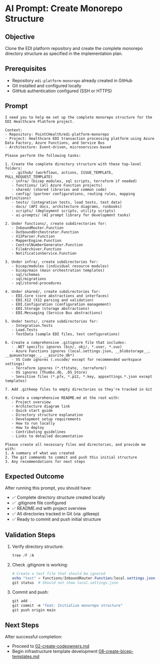 # AI Prompt: Create Monorepo Structure

## Objective
Clone the EDI platform repository and create the complete monorepo directory structure as specified in the implementation plan.

## Prerequisites
- Repository `edi-platform-monorepo` already created in GitHub
- Git installed and configured locally
- GitHub authentication configured (SSH or HTTPS)

## Prompt

```
I need you to help me set up the complete monorepo structure for the EDI Healthcare Platform project.

Context:
- Repository: PointCHealth/edi-platform-monorepo
- Project: Healthcare EDI transaction processing platform using Azure Data Factory, Azure Functions, and Service Bus
- Architecture: Event-driven, microservices-based

Please perform the following tasks:

1. Create the complete directory structure with these top-level folders:
   - .github/ (workflows, actions, ISSUE_TEMPLATE, PULL_REQUEST_TEMPLATE)
   - infra/ (bicep modules, sql scripts, terraform if needed)
   - functions/ (all Azure Function projects)
   - shared/ (shared libraries and common code)
   - config/ (partner configurations, routing rules, mapping definitions)
   - tests/ (integration tests, load tests, test data)
   - docs/ (API docs, architecture diagrams, runbooks)
   - scripts/ (deployment scripts, utility scripts)
   - ai-prompts/ (AI prompt library for development tasks)

2. Under functions/, create subdirectories for:
   - InboundRouter.Function
   - OutboundOrchestrator.Function
   - X12Parser.Function
   - MapperEngine.Function
   - ControlNumberGenerator.Function
   - FileArchiver.Function
   - NotificationService.Function

3. Under infra/, create subdirectories for:
   - bicep/modules (individual resource modules)
   - bicep/main (main orchestration templates)
   - sql/schemas
   - sql/migrations
   - sql/stored-procedures

4. Under shared/, create subdirectories for:
   - EDI.Core (core abstractions and interfaces)
   - EDI.X12 (X12 parsing and validation)
   - EDI.Configuration (configuration management)
   - EDI.Storage (storage abstractions)
   - EDI.Messaging (Service Bus abstractions)

5. Under tests/, create subdirectories for:
   - Integration.Tests
   - Load.Tests
   - TestData (sample EDI files, test configurations)

6. Create a comprehensive .gitignore file that includes:
   - .NET specific ignores (bin/, obj/, *.user, *.suo)
   - Azure Functions ignores (local.settings.json, __blobstorage__, __queuestorage__, __azurite_db*)
   - VS Code ignores (.vscode/ except for recommended workspace settings)
   - Terraform ignores (*.tfstate, .terraform/)
   - OS ignores (Thumbs.db, .DS_Store)
   - Sensitive files (*.pfx, *.p12, *.key, appsettings.*.json except templates)

7. Add .gitkeep files to empty directories so they're tracked in Git

8. Create a comprehensive README.md at the root with:
   - Project overview
   - Architecture diagram link
   - Quick start guide
   - Directory structure explanation
   - Development setup requirements
   - How to run locally
   - How to deploy
   - Contributing guidelines
   - Links to detailed documentation

Please create all necessary files and directories, and provide me with:
1. A summary of what was created
2. The git commands to commit and push this initial structure
3. Any recommendations for next steps
```

## Expected Outcome

After running this prompt, you should have:
- ✅ Complete directory structure created locally
- ✅ .gitignore file configured
- ✅ README.md with project overview
- ✅ All directories tracked in Git (via .gitkeep)
- ✅ Ready to commit and push initial structure

## Validation Steps

1. Verify directory structure:
   ```powershell
   tree /F /A
   ```

2. Check .gitignore is working:
   ```powershell
   # Create a test file that should be ignored
   echo "test" > functions/InboundRouter.Function/local.settings.json
   git status  # Should not show local.settings.json
   ```

3. Commit and push:
   ```powershell
   git add .
   git commit -m "feat: Initialize monorepo structure"
   git push origin main
   ```

## Next Steps

After successful completion:
- Proceed to [02-create-codeowners.md](02-create-codeowners.md)
- Begin infrastructure template development [08-create-bicep-templates.md](08-create-bicep-templates.md)
